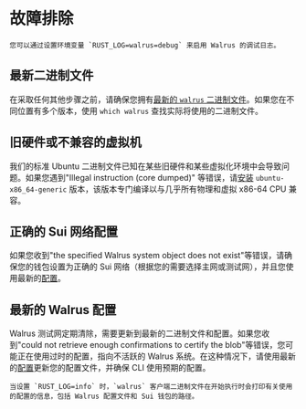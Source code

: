 # 故障排除

```admonish tip title="调试日志"
您可以通过设置环境变量 `RUST_LOG=walrus=debug` 来启用 Walrus 的调试日志。
```

## 最新二进制文件

在采取任何其他步骤之前，请确保您拥有[最新的 `walrus` 二进制文件](./setup_zh.md#installation)。如果您在不同位置有多个版本，使用 `which walrus` 查找实际将使用的二进制文件。

## 旧硬件或不兼容的虚拟机

我们的标准 Ubuntu 二进制文件已知在某些旧硬件和某些虚拟化环境中会导致问题。如果您遇到"Illegal instruction (core dumped)" 等错误，请[安装](./setup_zh.md#installation) `ubuntu-x86_64-generic` 版本，该版本专门编译以与几乎所有物理和虚拟 x86-64 CPU 兼容。

## 正确的 Sui 网络配置

如果您收到"the specified Walrus system object does not exist"等错误，请确保您的钱包设置为正确的 Sui 网络（根据您的需要选择主网或测试网），并且您使用最新的[配置](./setup_zh.md#configuration)。

## 最新的 Walrus 配置

Walrus 测试网定期清除，需要更新到最新的二进制文件和配置。如果您收到"could not retrieve enough confirmations to certify the blob"等错误，您可能正在使用过时的配置，指向不活跃的 Walrus 系统。在这种情况下，请使用最新的[配置](./setup_zh.md#configuration)更新您的配置文件，并确保 CLI 使用预期的配置。

```admonish tip
当设置 `RUST_LOG=info` 时，`walrus` 客户端二进制文件在开始执行时会打印有关使用的配置的信息，包括 Walrus 配置文件和 Sui 钱包的路径。
```